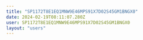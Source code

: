 ```yaml
---
title: "SP1172T8E1EQ1MNW9E46MPS91X7D02S45GM1BNGX0"
date: 2024-02-19T08:11:07.280Z
user: SP1172T8E1EQ1MNW9E46MPS91X7D02S45GM1BNGX0
layout: "users"
---
```

    